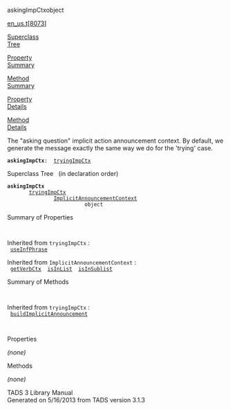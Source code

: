 ---
---
<span class="title">askingImpCtx</span><span class="type">object</span>

[en_us.t](../file/en_us.t.html)\[[8073](../source/en_us.t.html#8073)\]

[Superclass  
Tree](#_SuperClassTree_)

[Property  
Summary](#_PropSummary_)

[Method  
Summary](#_MethodSummary_)

[Property  
Details](#_Properties_)

[Method  
Details](#_Methods_)

<div class="fdesc">

The "asking question" implicit action announcement context. By default,
we generate the message exactly the same way we do for the 'trying'
case.

**`askingImpCtx`**` :   `[`tryingImpCtx`](../object/tryingImpCtx.html)

</div>

<span id="_SuperClassTree_"></span>

<div class="mjhd">

<span class="hdln">Superclass Tree</span>   (in declaration order)

</div>

**`askingImpCtx`**  
`         `[`tryingImpCtx`](../object/tryingImpCtx.html)  
`                 `[`ImplicitAnnouncementContext`](../object/ImplicitAnnouncementContext.html)  
`                         object`  
<span id="_PropSummary_"></span>

<div class="mjhd">

<span class="hdln">Summary of Properties</span>  

</div>

` `

Inherited from `tryingImpCtx` :  
` `[`useInfPhrase`](../object/tryingImpCtx.html#useInfPhrase)`  `

Inherited from `ImplicitAnnouncementContext` :  
` `[`getVerbCtx`](../object/ImplicitAnnouncementContext.html#getVerbCtx)`  `[`isInList`](../object/ImplicitAnnouncementContext.html#isInList)`  `[`isInSublist`](../object/ImplicitAnnouncementContext.html#isInSublist)`  `

<span id="_MethodSummary_"></span>

<div class="mjhd">

<span class="hdln">Summary of Methods</span>  

</div>

` `

Inherited from `tryingImpCtx` :  
` `[`buildImplicitAnnouncement`](../object/tryingImpCtx.html#buildImplicitAnnouncement)`  `

` `

<span id="_Properties_"></span>

<div class="mjhd">

<span class="hdln">Properties</span>  

</div>

*(none)* <span id="_Methods_"></span>

<div class="mjhd">

<span class="hdln">Methods</span>  

</div>

*(none)*

<div class="ftr">

TADS 3 Library Manual  
Generated on 5/16/2013 from TADS version 3.1.3

</div>
